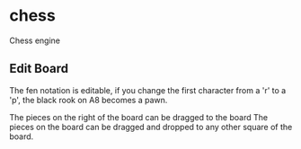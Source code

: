 # chess
Chess engine

## Edit Board

The fen notation is editable, if you change the first character from a 'r' to a 'p', the black rook on A8 becomes a pawn.

The pieces on the right of the board can be dragged to the board
The pieces on the board can be dragged and dropped to any other square of the board.

